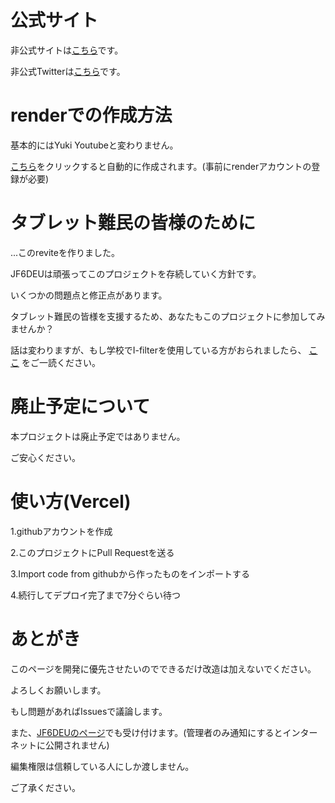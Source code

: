 # 公式サイト

非公式サイトは[こちら](https://revite.jf6deu.net/)です。

非公式Twitterは[こちら](https://x.com/ForkRevite)です。

# renderでの作成方法

基本的にはYuki Youtubeと変わりません。

[こちら](http://render.com/deploy?repo=https://github.com/JF6DEU/revite-1/)をクリックすると自動的に作成されます。(事前にrenderアカウントの登録が必要)

# タブレット難民の皆様のために

...このreviteを作りました。

JF6DEUは頑張ってこのプロジェクトを存続していく方針です。

いくつかの問題点と修正点があります。

タブレット難民の皆様を支援するため、あなたもこのプロジェクトに参加してみませんか？

話は変わりますが、もし学校でI-filterを使用している方がおられましたら、 [ここ](https://tnsk.ie-t.net/index.php?id=72) をご一読ください。

# 廃止予定について

本プロジェクトは廃止予定ではありません。

ご安心ください。

# 使い方(Vercel)

1.githubアカウントを作成

2.このプロジェクトにPull Requestを送る

3.Import code from githubから作ったものをインポートする

4.続行してデプロイ完了まで7分ぐらい待つ

# あとがき

このページを開発に優先させたいのでできるだけ改造は加えないでください。

よろしくお願いします。

もし問題があればIssuesで議論します。

また、[JF6DEUのページ](https://tnsk.ie-t.net)でも受け付けます。(管理者のみ通知にするとインターネットに公開されません)

編集権限は信頼している人にしか渡しません。

ご了承ください。
